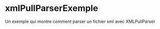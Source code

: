 xmlPullParserExemple
====================

Un exemple qui montre comment parser un fichier xml avec XMLPullParser
